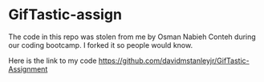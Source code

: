 # GifTastic-assign

The code in this repo was stolen from me by Osman Nabieh Conteh during our coding bootcamp. I forked it so people would know. 

Here is the link to my code https://github.com/davidmstanleyjr/GifTastic-Assignment
